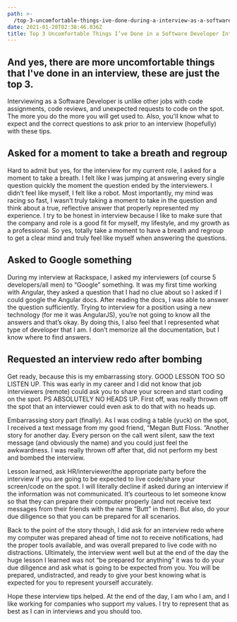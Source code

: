 ```yaml
---
path: >-
  /top-3-uncomfortable-things-ive-done-during-a-interview-as-a-software-developer
date: 2021-01-20T02:38:46.036Z
title: Top 3 Uncomfortable Things I’ve Done in a Software Developer Interview
---
```

## And yes, there are more uncomfortable things that I've done in an interview, these are just the top 3.

Interviewing as a Software Developer is unlike other jobs with code assignments, code reviews, and unexpected requests to code on the spot. The more you do the more you will get used to. Also, you'll know what to expect and the correct questions to ask prior to an interview (hopefully) with these tips.

## Asked for a moment to take a breath and regroup

Hard to admit but yes, for the interview for my current role, I asked for a moment to take a breath. I felt like I was jumping at answering every single question quickly the moment the question ended by the interviewers. I didn’t feel like myself, I felt like a robot. Most importantly, my mind was racing so fast, I wasn’t truly taking a moment to take in the question and think about a true, reflective answer that properly represented my experience. I try to be honest in interview because I like to make sure that the company and role is a good fit for myself, my lifestyle, and my growth as a professional. So yes, totally take a moment to have a breath and regroup to get a clear mind and truly feel like myself when answering the questions.

## Asked to Google something

During my interview at Rackspace, I asked my interviewers (of course 5 developers/all men) to “Google” something. It was my first time working with Angular, they asked a question that I had no clue about so I asked if I could google the Angular docs. After reading the docs, I was able to answer the question sufficiently. Trying to interview for a position using a new technology (for me it was AngularJS), you’re not going to know all the answers and that’s okay. By doing this, I also feel that I represented what type of developer that I am. I don’t memorize all the documentation, but I know where to find answers.

## Requested an interview redo after bombing

Get ready, because this is my embarrassing story. GOOD LESSON TOO SO LISTEN UP. This was early in my career and I did not know that job interviewers (remote) could ask you to share your screen and start coding on the spot. PS ABSOLUTELY NO HEADS UP. First off, was really thrown off the spot that an interviewer could even ask to do that with no heads up.

Embarrassing story part (finally). As I was coding a table (yuck) on the spot, I received a text message from my good friend, “Megan Butt Floss. ”Another story for another day. Every person on the call went silent, saw the text message (and obviously the name) and you could just feel the awkwardness. I was really thrown off after that, did not perform my best and bombed the interview.

Lesson learned, ask HR/interviewer/the appropriate party before the interview if you are going to be expected to live code/share your screen/code on the spot. I will literally decline if asked during an interview if the information was not communicated. It’s courteous to let someone know so that they can prepare their computer properly (and not receive text messages from their friends with the name “Butt” in them). But also, do your due diligence so that you can be prepared for all scenarios.

Back to the point of the story though, I did ask for an interview redo where my computer was prepared ahead of time not to receive notifications, had the proper tools available, and was overall prepared to live code with no distractions. Ultimately, the interview went well but at the end of the day the huge lesson I learned was not “be prepared for anything” it was to do your due diligence and ask what is going to be expected from you. You will be prepared, undistracted, and ready to give your best knowing what is expected for you to represent yourself accurately.

Hope these interview tips helped. At the end of the day, I am who I am, and I like working for companies who support my values. I try to represent that as best as I can in interviews and you should too.
